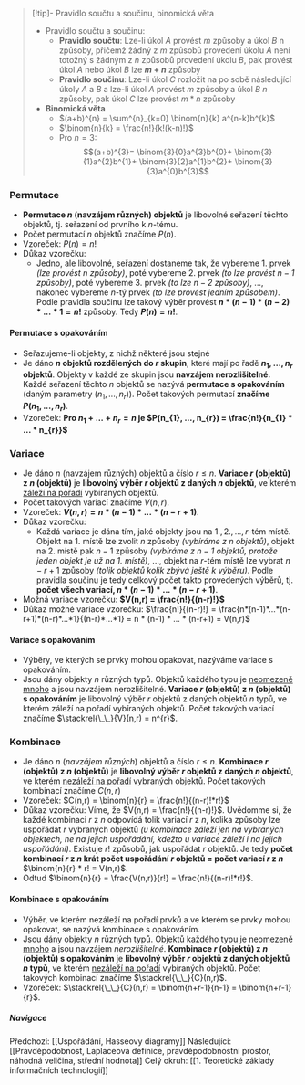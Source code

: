 >[!tip]- Pravidlo součtu a součinu, binomická věta
>- Pravidlo součtu a součinu:
>	- **Pravidlo součtu**: Lze-li úkol $A$ provést $m$ způsoby a úkol $B$ n způsoby, přičemž žádný z $m$ způsobů provedení úkolu $A$ není totožný s žádným z $n$ způsobů provedení úkolu $B$, pak provést úkol $A$ nebo úkol $B$ lze **$m + n$** způsoby
>	- **Pravidlo součinu**: Lze-li úkol $C$ rozložit na po sobě následující úkoly $A$ a $B$ a lze-li úkol $A$ provést $m$ způsoby a úkol $B$ $n$ způsoby, pak úkol $C$ lze provést $m*n$ způsoby
>- **Binomická věta**
>	- $(a+b)^{n} = \sum^{n}_{k=0} \binom{n}{k} a^{n-k}b^{k}$
>	- $\binom{n}{k} = \frac{n!}{k!(k-n)!}$
>	- Pro $n=3$: $$(a+b)^{3}= \binom{3}{0}a^{3}b^{0}+ \binom{3}{1}a^{2}b^{1}+ \binom{3}{2}a^{1}b^{2}+ \binom{3}{3}a^{0}b^{3}$$

### Permutace
- **Permutace $n$ (navzájem různých) objektů** je libovolné seřazení těchto objektů, tj. seřazení od prvního k $n$-tému. 
- Počet permutací $n$ objektů značíme $P(n)$.
- Vzoreček: $P(n) = n!$
- Důkaz vzorečku:
	- Jedno, ale libovolné, seřazení dostaneme tak, že vybereme $1.$ prvek *(lze provést $n$ způsoby)*, poté vybereme $2.$ prvek *(to lze provést $n-1$ způsoby)*, poté vybereme $3.$ prvek *(to lze $n-2$ způsoby)*, ..., nakonec vybereme $n$-tý prvek *(to lze provést jedním způsobem)*. Podle pravidla součinu lze takový výběr provést **$n * (n-1) * (n-2) * ... * 1 = n!$** způsoby. Tedy **$P(n) = n!$**.

#### Permutace s opakováním
- Seřazujeme-li objekty, z nichž některé jsou stejné
- Je dáno **$n$ objektů rozdělených do $r$ skupin**, které mají po řadě **$n_{1}, ..., n_{r}$ objektů**. Objekty v každé ze skupin jsou **navzájem nerozlišitelné.** Každé seřazení těchto $n$ objektů se nazývá **permutace s opakováním** (daným parametry ($n_{1}, ..., n_{r}$)). Počet takových permutací **značíme $P(n_{1}, ..., n_{r})$**.
- Vzoreček: **Pro $n_{1} + ... + n_{r} = n$ je $P(n_{1}, ..., n_{r}) = \frac{n!}{n_{1} * ... * n_{r}}$**

### Variace
- Je dáno $n$ (navzájem různých) objektů a číslo $r \leq n$. **Variace $r$ (objektů) z $n$ (objektů)** je **libovolný výběr $r$ objektů z daných $n$ objektů**, ve kterém <u>záleží na pořadí</u> vybíraných objektů. 
- Počet takových variací značíme $V(n,r)$.
- Vzoreček: **$V(n,r) = n * (n-1) * ... * (n-r+1)$**.
- Důkaz vzorečku:
	- Každá variace je dána tím, jaké objekty jsou na $1., 2., ..., r$-tém místě. Objekt na $1.$ místě lze zvolit $n$ způsoby *(vybíráme z n objektů)*, objekt na $2.$ místě pak $n-1$ způsoby *(vybíráme z $n-1$ objektů, protože jeden objekt je už na $1.$ místě)*, ..., objekt na $r$-tém místě lze vybrat $n-r+1$ způsoby *(tolik objektů kolik zbývá ještě k výběru)*. Podle pravidla součinu je tedy celkový počet takto provedených výběrů, tj. **počet všech variací, $n * (n-1) * ... * (n-r+1)$**.
- Možná variace vzorečku: **$V(n,r) = \frac{n!}{(n-r)!}$**
- Důkaz možné variace vzorečku: $\frac{n!}{(n-r)!} = \frac{n*(n-1)*...*(n-r+1)*(n-r)*...*1}{(n-r)*...*1} = n * (n-1) * ... * (n-r+1) = V(n,r)$ 

#### Variace s opakováním
- Výběry, ve kterých se prvky mohou opakovat, nazýváme variace s opakováním.
- Jsou dány objekty $n$ různých typů. Objektů každého typu je <u>neomezeně mnoho</u> a jsou navzájem nerozlišitelné. **Variace $r$ (objektů) z $n$ (objektů) s opakováním** je libovolný výběr $r$ objektů z daných objektů $n$ typů, ve kterém záleží na pořadí vybíraných objektů. Počet takových variací značíme $\stackrel{\_\_}{V}(n,r) = n^{r}$.

### Kombinace
- Je dáno $n$ (*navzájem různých*) objektů a číslo $r \leq n$. **Kombinace $r$ (objektů) z $n$ (objektů)** je **libovolný výběr $r$ objektů z daných $n$ objektů**, ve kterém <u>nezáleží na pořadí</u> vybraných objektů. Počet takových kombinací značíme $C(n,r)$
- Vzoreček: $C(n,r) = \binom{n}{r} = \frac{n!}{(n-r)!*r!}$
- Důkaz vzorečku: Víme, že $V(n,r) = \frac{n!}{(n-r)!}$. Uvědomme si, že každé kombinaci $r$ z $n$ odpovídá tolik variací $r$ z $n$, kolika způsoby lze uspořádat $r$ vybraných objektů *(u kombinace záleží jen na vybraných objektech, ne na jejich uspořádání, kdežto u variace záleží i na jejich uspořádání)*. Existuje $r!$ způsobů, jak uspořádat $r$ objektů. Je tedy **počet kombinací $r$ z $n$ krát počet uspořádání $r$ objektů = počet variací $r$ z $n$** $\binom{n}{r} * r! = V(n,r)$.
- Odtud $\binom{n}{r} = \frac{V(n,r)}{r!} = \frac{n!}{(n-r)!*r!}$.

#### Kombinace s opakováním
- Výběr, ve kterém nezáleží na pořadí prvků a ve kterém se prvky mohou opakovat, se nazývá kombinace s opakováním.
- Jsou dány objekty $n$ různých typů. Objektů každého typu je <u>neomezeně mnoho</u> a jsou navzájem *nerozlišitelné*. **Kombinace $r$ (objektů) z $n$ (objektů) s opakováním** je **libovolný výběr $r$ objektů z daných objektů $n$ typů**, ve kterém <u>nezáleží na pořadí</u> vybíraných objektů. Počet takových kombinací značíme $\stackrel{\_\_}{C}(n,r)$.
- Vzoreček: $\stackrel{\_\_}{C}(n,r) = \binom{n+r-1}{n-1} = \binom{n+r-1}{r}$.

##### Navigace
Předchozí:  [[Uspořádání, Hasseovy diagramy]]
Následující: [[Pravděpodobnost, Laplaceova definice, pravděpodobnostní prostor, náhodná veličina, střední hodnota]]
Celý okruh: [[1. Teoretické základy informačních technologií]]